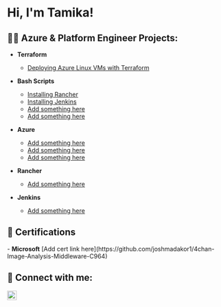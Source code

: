 <h1>Hi, I'm Tamika!</h1>

<h2>👩‍💻 Azure & Platform Engineer Projects:</h2>

- <b>Terraform </b>
  - [Deploying Azure Linux VMs with Terraform](https://github.com/joshmadakor1/4chan-Image-Analysis-Middleware-C964)
- <b>Bash Scripts</b>
  - [Installing Rancher](https://github.com/joshmadakor1/Sentinel-Lab)
  - [Installing Jenkins](https://github.com/joshmadakor1/Jwipe.PowerShell)
  - [Add something here](https://github.com/joshmadakor1/AD_PS)
  - [Add something here](https://github.com/joshmadakor1/PowerShell-Integrity-FIM)
- <b>Azure</b>
  - [Add something here](https://github.com/joshmadakor1/EncrypterPOC)
  - [Add something here](https://github.com/joshmadakor1/DecrypterPOC)
  - [Add something here](https://github.com/joshmadakor1/Key-Logger-With-Email)
- <b>Rancher</b>
  - [Add something here](https://github.com/joshmadakor1/Package-Delivery-Pathfinding-Algorithm)
 
- <b>Jenkins</b>
  - [Add something here](https://github.com/joshmadakor1/Package-Delivery-Pathfinding-Algorithm)

<h2>📄 Certifications</h2>
- <b>Microsoft</b>
  [Add cert link here](https://github.com/joshmadakor1/4chan-Image-Analysis-Middleware-C964)

<h2> 🤳 Connect with me:</h2>

[<img align="left" alt="JoshMadakor | LinkedIn" width="22px" src="https://cdn.jsdelivr.net/npm/simple-icons@v3/icons/linkedin.svg" />][linkedin]

[linkedin]: https://www.linkedin.com/in/tamika-white-31918745/

<!--
**joshmadakor1/joshmadakor1** is a ✨ _special_ ✨ repository because its `README.md` (this file) appears on your GitHub profile.

Here are some ideas to get you started:

- 🔭 I’m currently working on ...
- 🌱 I’m currently learning ...
- 👯 I’m looking to collaborate on ...
- 🤔 I’m looking for help with ...
- 💬 Ask me about ...
- 📫 How to reach me: ...
- 😄 Pronouns: ...
- ⚡ Fun fact: ...
-->
